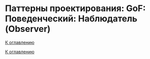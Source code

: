 # Паттерны проектирования: GoF: Поведенческий: Наблюдатель (Observer)

<!--
https://refactoring.guru/ru/design-patterns/catalog
-->

[К оглавлению](../../README.md)



[К оглавлению](../../README.md)
